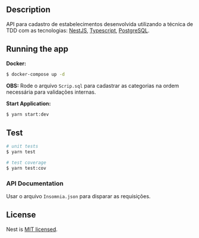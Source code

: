 ## Description
API para cadastro de estabelecimentos desenvolvida utilizando a técnica de TDD com as tecnologias: [NestJS](https://nestjs.com/), [Typescript](https://www.typescriptlang.org/), [PostgreSQL](https://www.postgresql.org/).

## Running the app

**Docker:**

```bash
$ docker-compose up -d
```
**OBS:**
Rode o arquivo `Scrip.sql` para cadastrar as categorias na ordem necessária para validações internas.


**Start Application:**

```bash
$ yarn start:dev
```

## Test

```bash
# unit tests
$ yarn test

# test coverage
$ yarn test:cov
```

### API Documentation
Usar o arquivo `Insomnia.json` para disparar as requisições.

## License
Nest is [MIT licensed](LICENSE).
